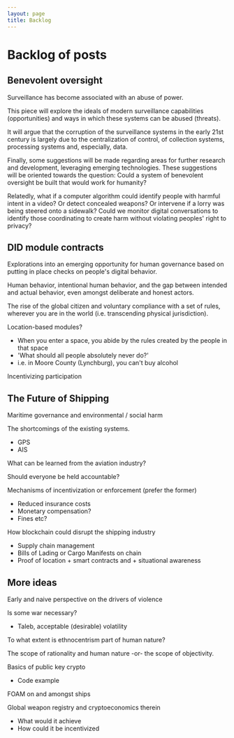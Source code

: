 ```yaml
---
layout: page
title: Backlog
---
```


# Backlog of posts

## Benevolent oversight

Surveillance has become associated with an abuse of power.

This piece will explore the ideals of modern surveillance capabilities (opportunities) and ways in which these systems can be abused (threats).

It will argue that the corruption of the surveillance systems in the early 21st century is largely due to the centralization of control, of collection systems, processing systems and, especially, data.

Finally, some suggestions will be made regarding areas for further research and development, leveraging emerging technologies. These suggestions will be oriented towards the question: Could a system of benevolent oversight be built that would work for humanity?

Relatedly, what if a computer algorithm could identify people with harmful intent in a video? Or detect concealed weapons? Or intervene if a lorry was being steered onto a sidewalk? Could we monitor digital conversations to identify those coordinating to create harm without violating peoples' right to privacy?


## DID module contracts

Explorations into an emerging opportunity for human governance based on putting in place checks on people's digital behavior.

Human behavior, intentional human behavior, and the gap between intended and actual behavior, even amongst deliberate and honest actors.

The rise of the global citizen and voluntary compliance with a set of rules, wherever you are in the world (i.e. transcending physical jurisdiction).

Location-based modules?
- When you enter a space, you abide by the rules created by the people in that space
- 'What should all people absolutely never do?'
- i.e. in Moore County (Lynchburg), you can't buy alcohol

Incentivizing participation


## The Future of Shipping

Maritime governance and environmental / social harm

The shortcomings of the existing systems.
- GPS
- AIS

What can be learned from the aviation industry?

Should everyone be held accountable?

Mechanisms of incentivization or enforcement (prefer the former)
- Reduced insurance costs
- Monetary compensation?
- Fines etc?

How blockchain could disrupt the shipping industry
- Supply chain management
- Bills of Lading or Cargo Manifests on chain
- Proof of location + smart contracts and + situational awareness

## More ideas

Early and naive perspective on the drivers of violence

Is some war necessary?
- Taleb, acceptable (desirable) volatility

To what extent is ethnocentrism part of human nature?

The scope of rationality and human nature -or- the scope of objectivity.

Basics of public key crypto
- Code example

FOAM on and amongst ships

Global weapon registry and cryptoeconomics therein
- What would it achieve
- How could it be incentivized
